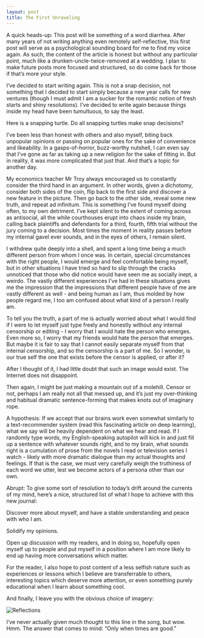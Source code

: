 ```yaml
---
layout: post
title: The First Unraveling
---
```


A quick heads-up: This post will be something of a word diarrhea. After many years of not writing anything even remotely self-reflective, this first post will serve as a psychological sounding board for me to find my voice again. As such, the content of the article is honest but without any particular point, much like a drunken-uncle-twice-removed at a wedding. I plan to make future posts more focused and structured, so do come back for those if that’s more your style. 

I’ve decided to start writing again. This is not a snap decision, not something that I decided to start simply because a new year calls for new ventures (though I must admit I am a sucker for the romantic notion of fresh starts and shiny resolutions). I’ve decided to write again because things inside my head have been tumultuous, to say the least. 


Here is a snapping turtle. Do all snapping turtles make snap decisions?


I’ve been less than honest with others and also myself, biting back unpopular opinions or passing on popular ones for the sake of convenience and likeability. In a gasps-of-horror, buzz-worthy nutshell, I can even say that I’ve gone as far as taking up a new religion for the sake of fitting in. But in reality, it was more complicated that just that. And that’s a topic for another day.



My economics teacher Mr Troy always encouraged us to constantly consider the third hand in an argument. In other words, given a dichotomy, consider both sides of the coin, flip back to the first side and discover a new feature in the picture. Then go back to the other side, reveal some new truth, and repeat ad infinitum. This is something I’ve found myself doing often, to my own detriment. I’ve kept silent to the extent of coming across as antisocial, all the while courthouses erupt into chaos inside my brain, calling back plaintiffs and defendants for a third, fourth, fifth trial without the jury coming to a decision. Most times the moment in reality passes before my internal gavel ever sounds, and in the eyes of others, I remain silent. 



I withdrew quite deeply into a shell, and spent a long time being a much different person from whom I once was. In certain, special circumstances with the right people, I would emerge and feel comfortable being myself, but in other situations I have tried so hard to slip through the cracks unnoticed that those who did notice would have seen me as socially inept, a weirdo. The vastly different experiences I’ve had in these situations gives me the impression that the impressions that different people have of me are vastly different as well - and being human as I am, thus molded by how people regard me, I too am confused about what kind of a person I really am. 



To tell you the truth, a part of me is actually worried about what I would find if I were to let myself just type freely and honestly without any internal censorship or editing - I worry that I would hate the person who emerges. Even more so, I worry that my friends would hate the person that emerges. But maybe it is fair to say that I cannot easily separate myself from that internal censorship, and so the censorship is a part of me. So I wonder, is our true self the one that exists before the censor is applied, or after it?


After I thought of it, I had little doubt that such an image would exist. The Internet does not disappoint. 

Then again, I might be just making a mountain out of a molehill. Censor or not, perhaps I am really not all that messed up, and it’s just my over-thinking and habitual dramatic sentence-forming that makes knots out of imaginary rope. 

A hypothesis: If we accept that our brains work even somewhat similarly to a text-recommender system (read this fascinating article on deep learning), what we say will be heavily dependent on what we hear and read. If I randomly type words, my English-speaking autopilot will kick in and just fill up a sentence with whatever sounds right, and to my brain, what sounds right is a cumulation of prose from the novels I read or television series I watch - likely with more dramatic dialogue than my actual thoughts and feelings. If that is the case, we must very carefully weigh the truthiness of each word we utter, lest we become actors of a persona other than our own. 



Abrupt: To give some sort of resolution to today’s drift around the currents of my mind, here’s a nice, structured list of what I hope to achieve with this new journal:

Discover more about myself, and have a stable understanding and peace with who I am.

Solidify my opinions. 

Open up discussion with my readers, and in doing so, hopefully open myself up to people and put myself in a position where I am more likely to end up having more conversations which matter. 

For the reader, I also hope to post content of a less selfish nature such as experiences or lessons which I believe are transferrable to others, interesting topics which deserve more attention, or even something purely educational when I learn about something cool. 

And finally, I leave you with the obvious choice of imagery:

![Reflections](https://media.giphy.com/media/S31kT3zpR4LNm/giphy.gif)

I’ve never actually given much thought to this line in the song, but wow. Hmm. The answer that comes to mind: “Only when times are good.”
